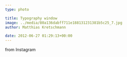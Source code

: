 ```yaml
---
type: photo

title: Typography window
image: ../media/80a136dabff711e188131231381b5c25_7.jpg
author: Matthias Kretschmann

date: 2012-06-27 01:29:13+00:00
---
```


from Instagram
